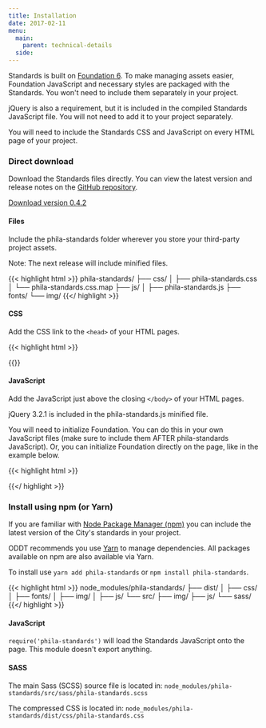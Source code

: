 ```yaml
---
title: Installation
date: 2017-02-11
menu:
  main:
    parent: technical-details
  side:
---
```


Standards is built on <a href="http://foundation.zurb.com/Foundation" class="external">Foundation 6</a>. To make managing assets easier, Foundation JavaScript and necessary styles are packaged with the Standards. You won't need to include them separately in your project.

jQuery is also a requirement, but it is included in the compiled Standards JavaScript file. You will not need to add it to your project separately.

You will need to include the Standards CSS and JavaScript on every HTML page of your project.

### Direct download

Download the Standards files directly. You can view the latest version and release notes on the <a href="https://github.com/CityOfPhiladelphia/standards/releases" class="external">GitHub repository</a>.

<div class="row">
  <div class="columns medium-11">
    <a href="https://github.com/CityOfPhiladelphia/standards/releases/download/0.4.2/phila-standards-0.4.2.zip" class="button icon">
      <div class="valign">
        <i class="fa fa-download valign-cell"></i>
        <div class="button-label valign-cell">Download version 0.4.2</div>
      </div>
    </a>
  </div>
</div>

#### Files
Include the phila-standards folder wherever you store your third-party project assets.

Note: The next release will include minified files.

{{< highlight html >}}
phila-standards/
├── css/
│   ├── phila-standards.css
│   └── phila-standards.css.map
├── js/
│   ├── phila-standards.js
├── fonts/
└── img/
{{</ highlight >}}

#### CSS

Add the CSS link to the `<head>` of your HTML pages.

{{< highlight html >}}
<link rel="stylesheet" href="/path/to/your/assets/css/phila-standards.css">
{{</ highlight >}}

#### JavaScript

Add the JavaScript just above the closing `</body>` of your HTML pages.

jQuery 3.2.1 is included in the phila-standards.js minified file.

You will need to initialize Foundation. You can do this in your own JavaScript files (make sure to include them AFTER phila-standards JavaScript). Or, you can initialize Foundation directly on the page, like in the example below.

{{< highlight html >}}
<script src="/path/to/your/assets/js/phila-standards.js"></script>
<script>$(document).foundation();</script>
{{</ highlight >}}

### Install using npm (or Yarn)

If you are familiar with <a href="https://www.npmjs.com/" class="external">Node Package Manager (npm)</a> you can include the latest version of the City's standards in your project.

ODDT recommends you use <a href="https://yarnpkg.com/en/">Yarn</a> to manage dependencies. All packages available on npm are also available via Yarn.

To install use `yarn add phila-standards` or `npm install phila-standards`.


{{< highlight html >}}
node_modules/phila-standards/
├── dist/
│   ├── css/
│   ├── fonts/
│   ├── img/
│   ├── js/
└── src/
    ├── img/
    ├── js/
    └── sass/
{{</ highlight >}}

#### JavaScript
`require('phila-standards')` will load the Standards JavaScript onto the page. This module doesn't export anything.

#### SASS

The main Sass (SCSS) source file is located in: `node_modules/phila-standards/src/sass/phila-standards.scss`

The compressed CSS is located in: `node_modules/phila-standards/dist/css/phila-standards.css`
